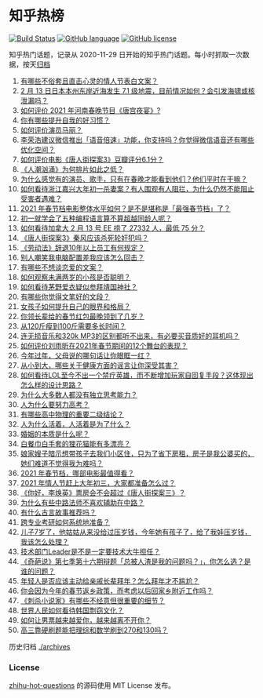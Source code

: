 # 知乎热榜
[![Build Status](https://github.com/ToWeLong/zhihu-hot-questions/workflows/CI/badge.svg)](https://github.com/ToWeLong/zhihu-hot-questions/actions)
[![GitHub language](https://img.shields.io/badge/language-golang-orange.svg)](https://golang.org/)
[![GitHub license](https://img.shields.io/github/license/ToWeLong/zhihu-hot-questions)](https://github.com/ToWeLong/zhihu-hot-questions/blob/main/LICENSE)

知乎热门话题，记录从 2020-11-29 日开始的知乎热门话题。每小时抓取一次数据，按天[归档](./archives)

<!-- BEGIN -->

1. [有哪些不俗套且直击心灵的情人节表白文案？](https://www.zhihu.com/question/442513474)
1. [2 月 13 日日本本州东岸近海发生 7.1 级地震，目前情况如何？会引发海啸或核泄漏吗？](https://www.zhihu.com/question/444280313)
1. [如何评价 2021 年河南春晚节目《唐宫夜宴》?](https://www.zhihu.com/question/444083597)
1. [你有哪些提升自我的好习惯？](https://www.zhihu.com/question/362989562)
1. [如何评价演员马丽？](https://www.zhihu.com/question/309579879)
1. [李荣浩建议微信推出「语音倍速」功能，你支持吗？你觉得微信语音还有哪些优化空间？](https://www.zhihu.com/question/444270906)
1. [如何评价电影《唐人街探案3》豆瓣评分6.1分？](https://www.zhihu.com/question/444222726)
1. [《人潮汹涌》为何排片如此之低？](https://www.zhihu.com/question/444140357)
1. [为什么感觉有的演员、歌手，只有在春晚才能看到他们？他们平时在干嘛？](https://www.zhihu.com/question/444006435)
1. [如何看待浙江嘉兴大年初一杀妻案？有人围观有人阻拦，为什么仍然不能阻止受害者遇难？](https://www.zhihu.com/question/444115646)
1. [2021 年春节档电影整体水平如何？是不是堪称是「最强春节档」了？](https://www.zhihu.com/question/444063793)
1. [初一就学会了五种编程语言算不算超越同龄人呢？](https://www.zhihu.com/question/443809216)
1. [如何看待加拿大 2 月 13 号 EE 捞了 27332 人，最低 75 分？](https://www.zhihu.com/question/444313836)
1. [《唐人街探案3》秦风应该杀死轮奸犯吗？](https://www.zhihu.com/question/444071091)
1. [《劳动法》辞退10年以上员工有何规定？](https://www.zhihu.com/question/402682684)
1. [别人嘲笑我电脑配置差我应该怎么回击？](https://www.zhihu.com/question/443981011)
1. [有哪些不想谈恋爱的文案？](https://www.zhihu.com/question/391790138)
1. [如何观察未满两岁的小孩是否聪明？](https://www.zhihu.com/question/434932545)
1. [如何看待茅野爱衣疑似参拜靖国神社？](https://www.zhihu.com/question/444206340)
1. [有哪些你觉得文笔好的文段？](https://www.zhihu.com/question/277341881)
1. [女孩子如何提升自己的眼界和格局？](https://www.zhihu.com/question/443769667)
1. [你领长辈给的春节红包最晚领到了几岁？](https://www.zhihu.com/question/267188179)
1. [从120斤瘦到100斤需要多长时间？](https://www.zhihu.com/question/302084700)
1. [连无损音乐和320k MP3的区别都听不出来，有必要买音质好的耳机吗？](https://www.zhihu.com/question/440980623)
1. [如何评价刘雨昕在2021年春节期间的12个舞台的表现？](https://www.zhihu.com/question/441687167)
1. [今年过年，父母说的哪句话让你眼眶一红？](https://www.zhihu.com/question/444340022)
1. [从小到大，哪些关于健康方面的谣言让你深受其害？](https://www.zhihu.com/question/444096269)
1. [如何看待LOL至今不出一个禁疗英雄，而不断增加玩家自回复手段？这体现出怎么样的设计思路？](https://www.zhihu.com/question/438849890)
1. [为什么大多数人都没有独立思考能力？](https://www.zhihu.com/question/20364224)
1. [人为什么要努力高考？](https://www.zhihu.com/question/444082497)
1. [有哪些高中物理的重要二级结论？](https://www.zhihu.com/question/55295435)
1. [人为什么活着，人活着是为了什么？](https://www.zhihu.com/question/442834743)
1. [婚姻的本质是什么呢？](https://www.zhihu.com/question/438830032)
1. [白餐巾白手套的狸花猫能有多漂亮？](https://www.zhihu.com/question/442501356)
1. [娘家嫂子暗示想带孩子去我们小区住，只为了省下房租，房子是我公婆买的，她们难道不觉得我为难吗？](https://www.zhihu.com/question/435567727)
1. [2021 年春节档，哪部电影最值得看？](https://www.zhihu.com/question/444058139)
1. [2021 年情人节赶上大年初三，大家都准备怎么过？](https://www.zhihu.com/question/439996279)
1. [《你好，李焕英》票房会不会超过《唐人街探案三》？](https://www.zhihu.com/question/439176115)
1. [为什么有些中路法师不喜欢辅助在中路？](https://www.zhihu.com/question/442243528)
1. [有什么古言故事推荐吗？](https://www.zhihu.com/question/419807008)
1. [跨专业考研如何系统地准备？](https://www.zhihu.com/question/20838366)
1. [儿子7岁了，他姑姑从来没给过压岁钱，今年她有孩子了，给了我娃压岁钱，我该怎么处理？](https://www.zhihu.com/question/367936343)
1. [技术部门Leader是不是一定要技术大牛担任？](https://www.zhihu.com/question/377457299)
1. [《奇葩说》第七季第十六期辩题「总被人渣是我的问题吗？」，你怎么选？是谁的问题？](https://www.zhihu.com/question/444210166)
1. [年轻人是否应该主动给亲戚长辈拜年？怎么拜年才不尴尬？](https://www.zhihu.com/question/444020118)
1. [你会因为今年的春节返乡政策，而考虑以后回家乡附近工作吗？](https://www.zhihu.com/question/440519708)
1. [《刺杀小说家》有哪些不经意但很重要的细节？](https://www.zhihu.com/question/444041308)
1. [世界人民如何看待韩国剽窃文化？](https://www.zhihu.com/question/267791138)
1. [如何让男票越来越爱你，越来越离不开你？](https://www.zhihu.com/question/34373345)
1. [高三靠硬刷题能把理综和数学刷到270和130吗？](https://www.zhihu.com/question/36834794)

<!-- END -->

历史归档 [./archives](./archives)


### License
[zhihu-hot-questions](https://github.com/towelong/zhihu-hot-questions) 的源码使用 MIT License 发布。